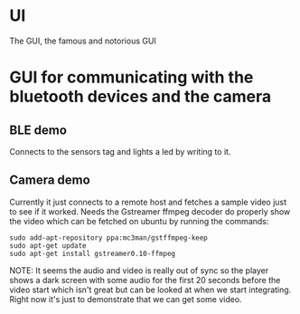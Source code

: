 # UI
The GUI, the famous and notorious GUI

GUI for communicating with the bluetooth devices and the camera
=========

BLE demo
--------
Connects to the sensors tag and lights a led by writing to it.

Camera demo
--------
Currently it just connects to a remote host and fetches a sample video just to see if it worked.
Needs the Gstreamer ffmpeg decoder do properly show the video which can be fetched on ubuntu by running the commands:


```
sudo add-apt-repository ppa:mc3man/gstffmpeg-keep
sudo apt-get update
sudo apt-get install gstreamer0.10-ffmpeg
```

NOTE: It seems the audio and video is really out of sync so the player shows a dark screen with some audio for the first 20 seconds before the video start which isn't great but can be looked at when we start integrating. Right now it's just to demonstrate that we can get some video.
